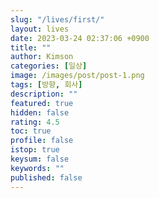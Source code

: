```yaml
---
slug: "/lives/first/"
layout: lives
date: 2023-03-24 02:37:06 +0900
title: ""
author: Kimson
categories: [일상]
image: /images/post/post-1.png
tags: [방향, 회사]
description: ""
featured: true
hidden: false
rating: 4.5
toc: true
profile: false
istop: true
keysum: false
keywords: ""
published: false
---
```


# 